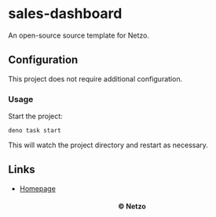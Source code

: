# sales-dashboard

An open-source source template for Netzo.

## Configuration

This project does not require additional configuration.

### Usage

Start the project:

```
deno task start
```

This will watch the project directory and restart as necessary.

## Links

- [Homepage](https://app.netzo.io/templates/sales-dashboard)

<div align="center">
  <h4>© Netzo</h4>
</div>
